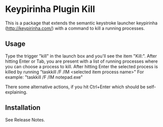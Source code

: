 Keypirinha Plugin Kill
=======================

This is a package that extends the semantic keystroke launcher keypirinha (http://keypirinha.com/) with a command to kill a running processes.

## Usage

Type the trigger "kill" in the launch box and you'll see the item "Kill:". After hitting Enter or Tab, you are present with a list of running processes where you can choose a process to kill.
After hitting Enter the selected process is killed by running "taskkill /F /IM &lt;selected item process name&gt;"
For example: "taskkill /F /IM notepad.exe"

There some alternative actions, if you hit Ctrl+Enter which should be self-explaining.

## Installation
See Release Notes.
